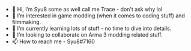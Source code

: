 - 👋 Hi, I’m Syu8 some as well call me Trace - don't ask why lol
- 👀 I’m interested in game modding (when it comes to coding stuff) and filmmaking.
- 🌱 I’m currently learning lots of stuff - no time to dive into details.
- 💞️ I’m looking to collaborate on Arma 3 modding related stuff.
- 📫 How to reach me - Syu8#7160 

<!---
Syu82/Syu82 is a ✨ special ✨ repository because its `README.md` (this file) appears on your GitHub profile.
You can click the Preview link to take a look at your changes.
--->
